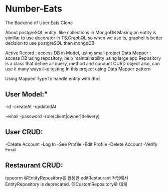 # Number-Eats

The Backend of Uber Eats Clone

About postgreSQL
entity: like collections in MongoDB
Making an entity is simillar to use decorator in TS,GraphQL
so when we use ts, graphql is better decision to use postgreSQL than mongoDB

Active Record : access DB in Model, using small project
Data Mapper : access DB using repository, help maintainability using large app
Repository is a class that define all query, method and conduct CURD object also, can use it many ways like testing
In this project using Data Mapper pattern

Using Mapped Type to handle entity with dtos

## User Model:"

-id
-createAt
-updatedAt

-email
-password
-role(client|owner|delivery)

## User CRUD:

-Create Account
-Log In
-See Profile
-Edit Profile
-Delete Account
-Verify Email

## Restaurant CRUD:

typeorm @EntityRepository를 활용한 editRestaurant 작업에서 EntityRepository is deprecated.
@CustomRepository로 대체
